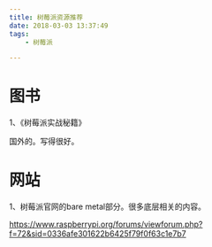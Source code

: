 ```yaml
---
title: 树莓派资源推荐
date: 2018-03-03 13:37:49
tags:
	- 树莓派

---
```




# 图书

1、《树莓派实战秘籍》

国外的。写得很好。



# 网站

1、树莓派官网的bare metal部分。很多底层相关的内容。

https://www.raspberrypi.org/forums/viewforum.php?f=72&sid=0336afe301622b6425f79f0f63c1e7b7